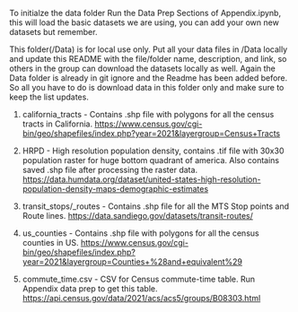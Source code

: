 To initialze the data folder Run the Data Prep Sections of Appendix.ipynb, this will load the basic datasets we are using, you can add your own new datasets but remember.

This folder(/Data) is for local use only. Put all your data files in /Data locally and update this README with the file/folder name, description, and link, so others in the group can download the datasets locally as well. 
Again the Data folder is already in git ignore and the Readme has been added before. So all you have to do is download data in this folder only and make sure to keep the list updates.

1. california_tracts - Contains .shp file with polygons for all the census tracts in California. https://www.census.gov/cgi-bin/geo/shapefiles/index.php?year=2021&layergroup=Census+Tracts

2. HRPD - High resolution population density, contains .tif file with 30x30 population raster for huge bottom quadrant of america. Also contains saved .shp file after processing the raster data. https://data.humdata.org/dataset/united-states-high-resolution-population-density-maps-demographic-estimates

3. transit_stops/_routes - Contains .shp file for all the MTS Stop points and Route lines. https://data.sandiego.gov/datasets/transit-routes/

4. us_counties - Contains .shp file with polygons for all the census counties in US. https://www.census.gov/cgi-bin/geo/shapefiles/index.php?year=2021&layergroup=Counties+%28and+equivalent%29

5. commute_time.csv - CSV for Census commute-time table. Run Appendix data prep to get this table. https://api.census.gov/data/2021/acs/acs5/groups/B08303.html
